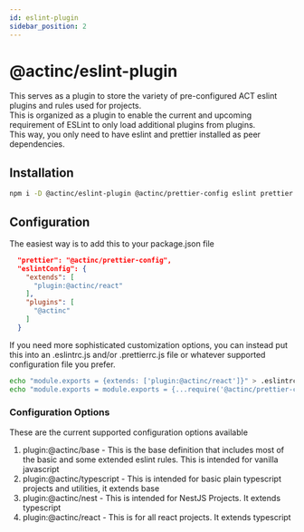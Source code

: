 ```yaml
---
id: eslint-plugin
sidebar_position: 2
---
```


# @actinc/eslint-plugin

This serves as a plugin to store the variety of pre-configured ACT eslint plugins and rules used for projects.  
This is organized as a plugin to enable the current and upcoming requirement of ESLint to only load additional plugins from plugins.  
This way, you only need to have eslint and prettier installed as peer dependencies.

## Installation
```bash
npm i -D @actinc/eslint-plugin @actinc/prettier-config eslint prettier
```

## Configuration
The easiest way is to add this to your package.json file

```json
  "prettier": "@actinc/prettier-config",
  "eslintConfig": {
    "extends": [
      "plugin:@actinc/react"
    ],
    "plugins": [
      "@actinc"
    ]
  }
  ```

If you need more sophisticated customization options, you can instead put this into an .eslintrc.js and/or .prettierrc.js file or whatever supported configuration file you prefer.

```bash
echo "module.exports = {extends: ['plugin:@actinc/react']}" > .eslintrc.js
echo "module.exports = module.exports = {...require('@actinc/prettier-config')};" > .prettierrc.js

```

### Configuration Options

These are the current supported configuration options available

1. plugin:@actinc/base - This is the base definition that includes most of the basic and some extended eslint rules.  This is intended for vanilla javascript
2. plugin:@actinc/typescript - This is intended for basic plain typescript projects and utilities, it extends base
3. plugin:@actinc/nest - This is intended for NestJS Projects.  It extends typescript
4. plugin:@actinc/react - This is for all react projects.  It extends typescript
